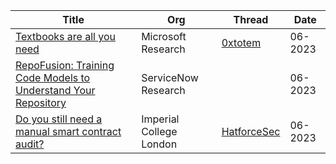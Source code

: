 | Title                                                                                               | Org                     | Thread                                                                    | Date    |
| --------------------------------------------------------------------------------------------------- | ----------------------- | ------------------------------------------------------------------------- | ------- |
| [Textbooks are all you need](https://arxiv.org/abs/2306.11644)                                      | Microsoft Research      | [0xtotem](https://twitter.com/0xTotem/status/1671508966377943042)         | 06-2023 |
| [RepoFusion: Training Code Models to Understand Your Repository](https://arxiv.org/abs//2306.10998) | ServiceNow Research     |                                                                           | 06-2023 |
| [Do you still need a manual smart contract audit?](https://arxiv.org/pdf/2306.12338.pdf)            | Imperial College London | [HatforceSec](https://twitter.com/HatforceSec/status/1671758690808913922) | 06-2023 |